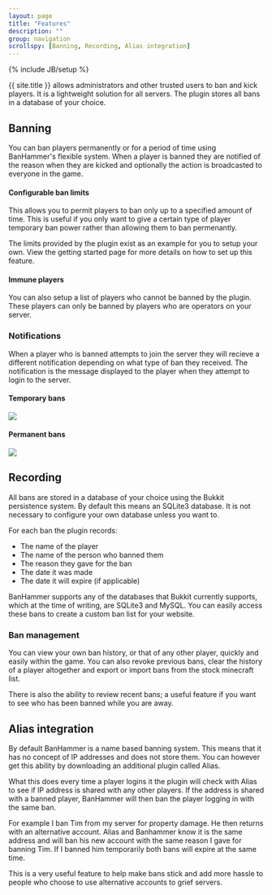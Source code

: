 ```yaml
---
layout: page
title: "Features"
description: ""
group: navigation
scrollspy: [Banning, Recording, Alias integration]
---
```

{% include JB/setup %}

<p class="lead">{{ site.title }} allows administrators and other trusted users to ban and kick players. It is a lightweight solution for all servers. The plugin stores all bans in a database of your choice.</p>

## Banning

You can ban players permanently or for a period of time using BanHammer's flexible system. When a player is banned they are notified of the reason when they are kicked and optionally the action is broadcasted to everyone in the game.

#### Configurable ban limits

This allows you to permit players to ban only up to a specified amount of time. This is useful if you only want to give a certain type of player temporary ban power rather than allowing them to ban permenantly.

The limits provided by the plugin exist as an example for you to setup your own. View the getting started page for more details on how to set up this feature.

#### Immune players

You can also setup a list of players who cannot be banned by the plugin. These players can only be banned by players who are operators on your server.

### Notifications

When a player who is banned attempts to join the server they will recieve a different notification depending on what type of ban they received. The notification is the message displayed to the player when they attempt to login to the server.

#### Temporary bans

<p><img src="http://archive.armathia.net/assets/banhammer/temp-ban-example.png" class="img-polaroid" /></p>

#### Permanent bans

<p><img src="http://archive.armathia.net/assets/banhammer/permenant-ban-example.png" class="img-polaroid" /></p>

## Recording

All bans are stored in a database of your choice using the Bukkit persistence system. By default this means an SQLite3 database. It is not necessary to configure your own database unless you want to. 

For each ban the plugin records:

* The name of the player
* The name of the person who banned them
* The reason they gave for the ban
* The date it was made
* The date it will expire (if applicable)

BanHammer supports any of the databases that Bukkit currently supports, which at the time of writing, are SQLite3 and MySQL. You can easily access these bans to create a custom ban list for your website.

### Ban management

You can view your own ban history, or that of any other player, quickly and easily within the game. You can also revoke previous bans, clear the history of a player altogether and export or import bans from the stock minecraft list.

There is also the ability to review recent bans; a useful feature if you want to see who has been banned while you are away.

## Alias integration

By default BanHammer is a name based banning system. This means that it has no concept of IP addresses and does not store them. You can however get this ability by downloading an additional plugin called Alias.

What this does every time a player logins it the plugin will check with Alias to see if IP address is shared with any other players. If the address is shared with a banned player, BanHammer will then ban the player logging in with the same ban.

For example I ban Tim from my server for property damage. He then returns with an alternative account. Alias and Banhammer know it is the same address and will ban his new account with the same reason I gave for banning Tim. If I banned him temporarily both bans will expire at the same time.

This is a very useful feature to help make bans stick and add more hassle to people who choose to use alternative accounts to grief servers.

